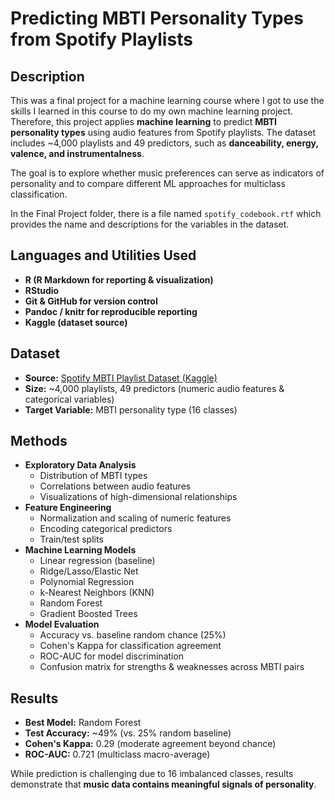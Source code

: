 <h1>Predicting MBTI Personality Types from Spotify Playlists</h1>

<h2>Description</h2>
This was a final project for a machine learning course where I got to use the skills I learned in this course to do my own machine learning project. Therefore, this project applies <b>machine learning</b> to predict <b>MBTI personality types</b> using audio features from Spotify playlists. The dataset includes ~4,000 playlists and 49 predictors, such as <b>danceability, energy, valence, and instrumentalness</b>.

The goal is to explore whether music preferences can serve as indicators of personality and to compare different ML approaches for multiclass classification.

In the Final Project folder, there is a file named `spotify_codebook.rtf` which provides the name and descriptions for the variables in the dataset.
<br />


<h2>Languages and Utilities Used</h2>

- <b>R (R Markdown for reporting & visualization)</b>
- <b>RStudio</b>
- <b>Git & GitHub for version control</b>
- <b>Pandoc / knitr for reproducible reporting</b>
- <b>Kaggle (dataset source)</b>

<h2>Dataset</h2>

- <b>Source:</b> [Spotify MBTI Playlist Dataset (Kaggle)](https://www.kaggle.com/datasets/xtrnglc/spotify-mbti-playlists)
- <b>Size:</b> ~4,000 playlists, 49 predictors (numeric audio features & categorical variables)
- <b>Target Variable:</b> MBTI personality type (16 classes)

<h2>Methods</h2>

- <b>Exploratory Data Analysis</b>
  - Distribution of MBTI types
  - Correlations between audio features
  - Visualizations of high-dimensional relationships
- <b>Feature Engineering</b>
  - Normalization and scaling of numeric features
  - Encoding categorical predictors
  - Train/test splits
- <b>Machine Learning Models</b>
  - Linear regression (baseline)
  - Ridge/Lasso/Elastic Net
  - Polynomial Regression
  - k-Nearest Neighbors (KNN)
  - Random Forest
  - Gradient Boosted Trees
- <b>Model Evaluation</b>
  - Accuracy vs. baseline random chance (25%)
  - Cohen's Kappa for classification agreement
  - ROC-AUC for model discrimination
  - Confusion matrix for strengths & weaknesses across MBTI pairs
 
<h2>Results</h2>

- <b>Best Model:</b> Random Forest
- <b>Test Accuracy:</b> ~49% (vs. 25% random baseline)
- <b>Cohen's Kappa:</b> 0.29 (moderate agreement beyond chance)
- <b>ROC-AUC:</b> 0.721 (multiclass macro-average)

While prediction is challenging due to 16 imbalanced classes, results demonstrate that <b>music data contains meaningful signals of personality</b>.

<!--
 ```diff
- text in red
+ text in green
! text in orange
# text in gray
@@ text in purple (and bold)@@
```
--!>
